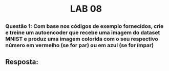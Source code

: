 <h1>
    <p align="center">
        LAB 08
    </p>
</h1>

### Questão 1: Com base nos códigos de exemplo fornecidos, crie e treine um autoencoder que recebe uma imagem do dataset MNIST e produz uma imagem colorida com o seu respectivo número em vermelho (se for par) ou em azul (se for ímpar)


## Resposta: